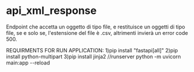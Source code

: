 # api_xml_response
Endpoint che accetta un oggetto di tipo file, e restituisce un oggetti di tipo file, se e solo se, l'estensione del file è .csv, altrimenti invierà un error code 500.

REQUIRMENTS FOR RUN APPLICATION:
1)pip install "fastapi[all]"
2)pip install python-multipart
3)pip install jinja2
//runserver
python -m uvicorn main:app --reload
